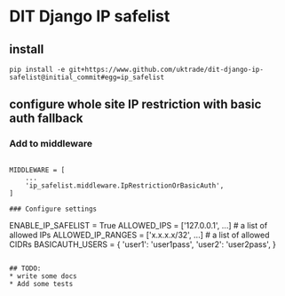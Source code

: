 # DIT Django IP safelist

## install

`pip install -e git+https://www.github.com/uktrade/dit-django-ip-safelist@initial_commit#egg=ip_safelist`

## configure whole site IP restriction with basic auth fallback

### Add to middleware

```

MIDDLEWARE = [
    ...
    'ip_safelist.middleware.IpRestrictionOrBasicAuth',
]

### Configure settings

```
ENABLE_IP_SAFELIST = True
ALLOWED_IPS = ['127.0.0.1', ...]         # a list of allowed IPs
ALLOWED_IP_RANGES = ['x.x.x.x/32', ...]  # a list of allowed CIDRs
BASICAUTH_USERS = {
    'user1': 'user1pass',
    'user2': 'user2pass',
}
```

## TODO:
* write some docs
* Add some tests
